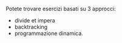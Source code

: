 Potete trovare esercizi basati su 3 approcci: 
- divide et impera
- backtracking
- programmazione dinamica.
